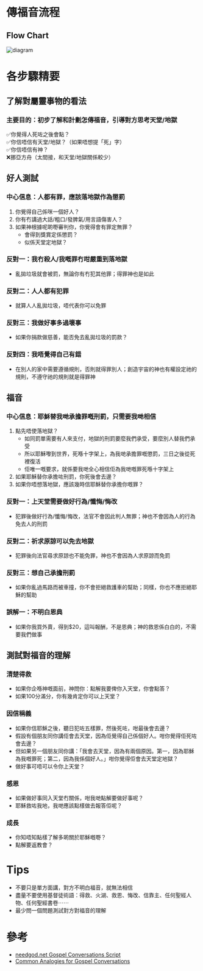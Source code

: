 # 傳福音流程

## Flow Chart
![diagram](./output-1.svg)

# 各步驟精要
## 了解對屬靈事物的看法
### 主要目的：初步了解和計劃怎傳福音，引導對方思考天堂/地獄

✅你覺得人死咗之後會點？  
✅你信唔信有天堂/地獄？（如果唔想提「死」字）  
✅你信唔信有神？  
❌挪亞方舟（太間接，和天堂/地獄關係較少）  

## 好人測試
### 中心信息：人都有罪，應該落地獄作為懲罰
1. 你覺得自己係咪一個好人？
2. 你有冇講過大話/粗口/發脾氣/用言語傷害人？
3. 如果神根據呢啲嘢審判你，你覺得會有罪定無罪？
   * 會得到獎賞定係懲罰？
   * 似係天堂定地獄？

### 反對一：我冇殺人/我嘅罪冇咁嚴重到落地獄
* 亂拋垃圾就會被罰，無論你有冇犯其他罪；得罪神也是如此

### 反對二：人人都有犯罪
* 就算人人亂拋垃圾，唔代表你可以免罪

### 反對三：我做好事多過壞事
* 如果你捐款做慈善，能否免去亂拋垃圾的罰款？

### 反對四：我唔覺得自己有錯
* 在別人的家中需要遵循規則，否則就得罪別人；創造宇宙的神也有權設定祂的規則，不遵守祂的規則就是得罪神

## 福音
### 中心信息：耶穌替我哋承擔罪嘅刑罰，只需要我哋相信
1. 點先唔使落地獄？
   * 如同罰單需要有人來支付，地獄的刑罰要麼我們承受，要麼別人替我們承受
   * 所以耶穌嚟到世界，死喺十字架上，為我哋承擔罪嘅懲罰，三日之後從死裡復活
   * 佢唯一嘅要求，就係要我哋全心相信佢為我哋嘅罪死喺十字架上
2. 如果耶穌替你承擔咗刑罰，你死後會去邊？
3. 如果你唔想落地獄，應該幾時信耶穌替你承擔你嘅罪？

### 反對一：上天堂需要做好行為/懺悔/悔改
* 犯罪後做好行為/懺悔/悔改，法官不會因此判人無罪；神也不會因為人的行為免去人的刑罰

### 反對二：祈求原諒可以免去地獄
* 犯罪後向法官尋求原諒也不能免罪，神也不會因為人求原諒而免罰

### 反對三：想自己承擔刑罰
* 如果你亂過馬路而被車撞，你不會拒絕救護車的幫助；同樣，你也不應拒絕耶穌的幫助

### 誤解一：不明白恩典
* 如果你我買外賣，得到$20，這叫報酬，不是恩典；神的救恩係白白的，不需要我們做事

## 測試對福音的理解
### 清楚得救
- 如果你企喺神嘅面前，神問你：點解我要俾你入天堂，你會點答？
- 如果100分滿分，你有幾肯定你可以上天堂？

### 因信稱義
- 如果你信耶穌之後，聽日犯咗五樣罪，然後死咗，咁最後會去邊？
- 假設有個朋友同你講佢會去天堂，因為佢覺得自己係個好人。咁你覺得佢死咗會去邊？
- 但如果另一個朋友同你講：「我會去天堂，因為有兩個原因。第一，因為耶穌為我嘅罪死；第二，因為我係個好人。」咁你覺得佢會去天堂定地獄？
- 做好事可唔可以令你上天堂？

### 感恩
- 如果做好事同入天堂冇關係，咁我哋點解要做好事呢？
- 耶穌救咗我地，我哋應該點樣做去報答佢呢？

### 成長
- 你知唔知點樣了解多啲關於耶穌嘅嘢？
- 點解要返教會？

# Tips
- 不要只是單方面講，對方不明白福音，就無法相信
- 盡量不要使用基督徒術語：得救、火湖、救恩、悔改、信靠主、任何聖經人物、任何聖經書卷⋯⋯
- 最少問一個問題測試對方對福音的理解

# 參考
- [needgod.net Gospel Conversations Script](https://www.needgod.net/script)
- [Common Analogies for Gospel Conversations](https://www.youtube.com/watch?v=mPTVgRuKj60)
